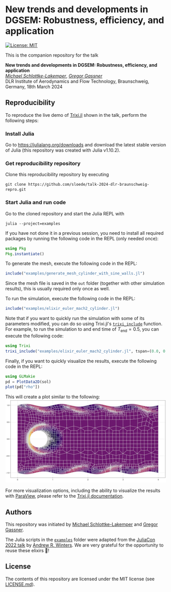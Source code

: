 # New trends and developments in DGSEM: Robustness, efficiency, and application

[![License: MIT](https://img.shields.io/badge/License-MIT-success.svg)](https://opensource.org/licenses/MIT)

This is the companion repository for the talk

**New trends and developments in DGSEM: Robustness, efficiency, and application**  
[*Michael Schlottke-Lakemper*](https://lakemper.eu), [*Gregor Gassner*](https://www.mi.uni-koeln.de/NumSim/)  
DLR Institute of Aerodynamics and Flow Technology, Braunschweig, Germany, 18th March 2024

## Reproducibility

To reproduce the live demo of [Trixi.jl](https://github.com/trixi-framework/Trixi.jl)
shown in the talk, perform the following steps:

### Install Julia
Go to https://julialang.org/downloads and download the latest stable version of Julia (this
repository was created with Julia v1.10.2).

### Get reproducibility repository
Clone this reproducibility repository by executing
```shell
git clone https://github.com/sloede/talk-2024-dlr-braunschweig-repro.git
```

### Start Julia and run code
Go to the cloned repository and start the Julia REPL with
```shell
julia --project=examples
```

If you have not done it in a previous session, you need to install all required packages by running
the following code in the REPL (only needed once):
```julia
using Pkg
Pkg.instantiate()
```

To generate the mesh, execute the following code in the REPL:
```julia
include("examples/generate_mesh_cylinder_with_sine_walls.jl")
```
Since the mesh file is saved in the `out` folder (together with other simulation results), this is
usually required only once as well.

To run the simulation, execute the following code in the REPL:
```julia
include("examples/elixir_euler_mach2_cylinder.jl")
```
Note that if you want to quickly run the simulation with some of its parameters modified, you can do
so using Trixi.jl's
[`trixi_include`](https://trixi-framework.github.io/Trixi.jl/v0.7.3/reference-trixibase/#TrixiBase.trixi_include-Tuple%7BModule,%20AbstractString%7D)
function. For example, to run the simulation to and end time of $T_\text{end} = 0.5$, you can
execute the following code:
```julia
using Trixi
trixi_include("examples/elixir_euler_mach2_cylinder.jl", tspan=(0.0, 0.5))
```

Finally, if you want to quickly visualize the results, execute the following code in the REPL:
```julia
using GLMakie
pd = PlotData2D(sol)
plot(pd["rho"])
```
This will create a plot similar to the following:
[![result.jpg](result.jpg)](result.jpg)

For more visualization options, including the ability to visualize the results with
[ParaView](https://www.paraview.org/), please refer to the
[Trixi.jl documentation](https://trixi-framework.github.io/Trixi.jl/stable/visualization/).

## Authors
This repository was initiated by
[Michael Schlottke-Lakemper](https://lakemper.eu) and
[Gregor Gassner](https://www.mi.uni-koeln.de/NumSim/).

The Julia scripts in the [`examples`](examples) folder were adapted from the
[JuliaCon 2022 talk](https://github.com/trixi-framework/talk-2022-juliacon_toolchain) by
[Andrew R. Winters](https://liu.se/en/employee/andwi94).
We are very grateful for the opportunity to reuse these elixirs :pray:!


## License
The contents of this repository are licensed under the MIT license (see [LICENSE.md](LICENSE.md)).

